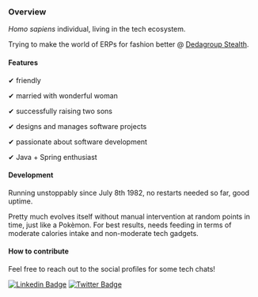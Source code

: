 ### Overview

_Homo sapiens_ individual, living in the tech ecosystem.

Trying to make the world of ERPs for fashion better @ [Dedagroup Stealth](https://www.dedagroupstealth.com/).

#### Features

✔ friendly

✔ married with wonderful woman

✔ successfully raising two sons

✔ designs and manages software projects

✔ passionate about software development

✔ Java + Spring enthusiast

#### Development

Running unstoppably since July 8th 1982, no restarts needed so far, good uptime.

Pretty much evolves itself without manual intervention at random points in time, just like a Pokèmon. For best results, needs feeding in terms of moderate calories intake and non-moderate tech gadgets.

#### How to contribute

Feel free to reach out to the social profiles for some tech chats!

[![Linkedin Badge](https://img.shields.io/badge/-brunomendola-blue?style=flat&logo=Linkedin&logoColor=white&link=https://www.linkedin.com/in/brunomendola/)](https://www.linkedin.com/in/brunomendola/)
[![Twitter Badge](https://img.shields.io/badge/-@brunomendola-1ca0f1?style=flat&labelColor=1ca0f1&logo=twitter&logoColor=white&link=https://twitter.com/brunomendola)](https://twitter.com/brunomendola)
